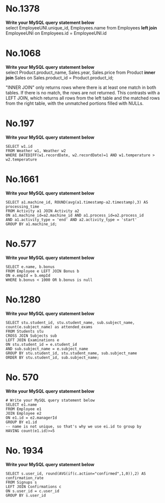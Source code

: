 # No.1378
**Write your MySQL query statement below**  
select EmployeeUNI.unique_id, Employees.name
from Employees **left join** EmployeeUNI
on Employees.id = EmployeeUNI.id

# No.1068
**Write your MySQL query statement below**  
select Product.product_name, Sales.year, Sales.price
from Product **inner join** Sales
on Sales.product_id = Product.product_id;

"INNER JOIN" only returns rows where there is at least one match in both tables. If there is no match, the rows are not returned. 
This contrasts with a LEFT JOIN, which returns all rows from the left table and the matched rows from the right table, with the unmatched portions filled with NULLs.

# No.197
**Write your MySQL query statement below**
```
SELECT w1.id
FROM Weather w1, Weather w2
WHERE DATEDIFF(w1.recordDate, w2.recordDate)=1 AND w1.temperature > w2.temperature
```

# No.1661
**Write your MySQL query statement below**
```
SELECT a1.machine_id, ROUND(avg(a1.timestamp-a2.timestamp),3) AS processing_time
FROM Activity a1 JOIN Activity a2
ON a1.machine_id=a2.machine_id AND a1.process_id=a2.process_id
AND a1.activity_type = 'end' AND a2.activity_type = 'start'
GROUP BY a1.machine_id;
```

# No.577
**Write your MySQL query statement below**
```
SELECT e.name, b.bonus
FROM Employee e LEFT JOIN Bonus b
ON e.empId = b.empId 
WHERE b.bonus < 1000 OR b.bonus is null
```

# No.1280
**Write your MySQL query statement below**
```
SELECT stu.student_id, stu.student_name, sub.subject_name, count(e.subject_name) as attended_exams
FROM Students stu 
CROSS JOIN Subjects sub 
LEFT JOIN Examinations e
ON stu.student_id = e.student_id
AND sub.subject_name = e.subject_name 
GROUP BY stu.student_id, stu.student_name, sub.subject_name
ORDER BY stu.student_id, sub.subject_name;
```

# No. 570
**Write your MySQL query statement below**
```
# Write your MySQL query statement below
SELECT e1.name
FROM Employee e1
JOIN Employee e2
ON e1.id = e2.managerId
GROUP BY e1.id
-- name is not unique, so that's why we use ei.id to group by
HAVING count(e1.id)>=5
```
# No. 1934
**Write your MySQL query statement below**
```
SELECT s.user_id, round(AVG(if(c.action="confirmed",1,0)),2) AS confirmation_rate
FROM Signups s
LEFT JOIN Confirmations c
ON s.user_id = c.user_id
GROUP BY s.user_id
```
